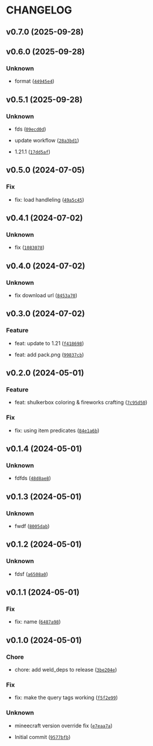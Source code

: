 # CHANGELOG



## v0.7.0 (2025-09-28)


## v0.6.0 (2025-09-28)

### Unknown

* format ([`44945e4`](https://github.com/edayot/vanilla-recipes/commit/44945e4c0ada135afec6613ef2a14c6fbd79febf))


## v0.5.1 (2025-09-28)

### Unknown

* fds ([`09ecd0d`](https://github.com/edayot/vanilla-recipes/commit/09ecd0d47ff12deee8ef06cdd7c254f0dce7e7e7))

* update workflow ([`28a3bd1`](https://github.com/edayot/vanilla-recipes/commit/28a3bd1cd4b8c54b4c9127ea0d5f7959fcec554c))

* 1.21.1 ([`17dd5af`](https://github.com/edayot/vanilla-recipes/commit/17dd5af0d870d798dc4ffe1214ccc309c5e41dc4))


## v0.5.0 (2024-07-05)

### Fix

* fix: load handleling ([`49a5c45`](https://github.com/edayot/vanilla-recipes/commit/49a5c452a019a1c035082a3b21fc7a9a06d99f1e))


## v0.4.1 (2024-07-02)

### Unknown

* fix ([`1083078`](https://github.com/edayot/vanilla-recipes/commit/1083078b91f7eee1cfaedf2d0df57709a6891125))


## v0.4.0 (2024-07-02)

### Unknown

* fix download url ([`8453a70`](https://github.com/edayot/vanilla-recipes/commit/8453a70ea6bf60e06c0087bfb9d99b4227ddadb9))


## v0.3.0 (2024-07-02)

### Feature

* feat: update to 1.21 ([`f418698`](https://github.com/edayot/vanilla-recipes/commit/f418698904fa8e12c77cef6e27b325d3e6e601a7))

* feat: add pack.png ([`99837cb`](https://github.com/edayot/vanilla-recipes/commit/99837cb73d3f6ee4459f126e2c1e25b94ea4ef7b))


## v0.2.0 (2024-05-01)

### Feature

* feat: shulkerbox coloring &amp; fireworks crafting ([`7c95d50`](https://github.com/edayot/vanilla-recipes/commit/7c95d50daebdadfd339c885852d8f974409aa0bd))

### Fix

* fix: using item predicates ([`84e1a6b`](https://github.com/edayot/vanilla-recipes/commit/84e1a6bd7220d1a4c3db814c9adecb4b4bed3243))


## v0.1.4 (2024-05-01)

### Unknown

* fdfds ([`48d8ae8`](https://github.com/edayot/vanilla-recipes/commit/48d8ae812f7e54e9a70b2dff4a973c26d0f2ff44))


## v0.1.3 (2024-05-01)

### Unknown

* fwdf ([`8005dab`](https://github.com/edayot/vanilla-recipes/commit/8005dab44001b4efa86bd26bb3039419fc06fac9))


## v0.1.2 (2024-05-01)

### Unknown

* fdsf ([`a6508a0`](https://github.com/edayot/vanilla-recipes/commit/a6508a0029a8920e588e10dcd319a1e8966fb23f))


## v0.1.1 (2024-05-01)

### Fix

* fix: name ([`6487a98`](https://github.com/edayot/vanilla-recipes/commit/6487a98809e82f5656d9cbf5374f7157deb3962e))


## v0.1.0 (2024-05-01)

### Chore

* chore: add weld_deps to release ([`3be204e`](https://github.com/edayot/vanilla-recipes/commit/3be204e69f53d9a2bdc17721d013fccabffd072c))

### Fix

* fix: make the query tags working ([`f5f2e99`](https://github.com/edayot/vanilla-recipes/commit/f5f2e9924e60a17450b2fa2f77a8cddacee47868))

### Unknown

* mineecraft version override fix ([`e7eaa7a`](https://github.com/edayot/vanilla-recipes/commit/e7eaa7a504c452e75afb30dc87d1da85e89fa7bc))

* Initial commit ([`9577bfb`](https://github.com/edayot/vanilla-recipes/commit/9577bfb03d9754e67a4fe4cdc8edb13cd658048c))
